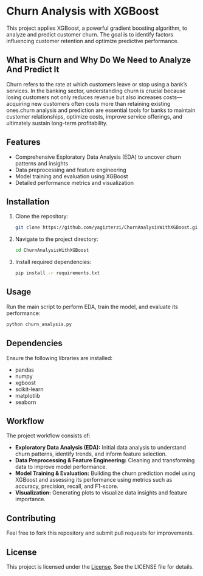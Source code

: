 # Churn Analysis with XGBoost


This project applies XGBoost, a powerful gradient boosting algorithm, to analyze and predict customer churn. The goal is to identify factors influencing customer retention and optimize predictive performance.

## What is Churn and Why Do We Need to Analyze And Predict It

Churn refers to the rate at which customers leave or stop using a bank’s services. In the banking sector, understanding churn is crucial because losing customers not only reduces revenue but also increases costs—acquiring new customers often costs more than retaining existing ones.churn analysis and prediction are essential tools for banks to maintain customer relationships, optimize costs, improve service offerings, and ultimately sustain long-term profitability.




## Features
- Comprehensive Exploratory Data Analysis (EDA) to uncover churn patterns and insights
- Data preprocessing and feature engineering
- Model training and evaluation using XGBoost
- Detailed performance metrics and visualization

## Installation
1. Clone the repository:
   ```bash
   git clone https://github.com/yagizterzi/ChurnAnalysisWithXGBoost.git
   ```
2. Navigate to the project directory:
   ```bash
   cd ChurnAnalysisWithXGBoost
   ```
3. Install required dependencies:
   ```bash
   pip install -r requirements.txt
   ```

## Usage
Run the main script to perform EDA, train the model, and evaluate its performance:
```bash
python churn_analysis.py
```

## Dependencies
Ensure the following libraries are installed:
- pandas
- numpy
- xgboost
- scikit-learn
- matplotlib
- seaborn

## Workflow
The project workflow consists of:
- **Exploratory Data Analysis (EDA):** Initial data analysis to understand churn patterns, identify trends, and inform feature selection.
- **Data Preprocessing & Feature Engineering:** Cleaning and transforming data to improve model performance.
- **Model Training & Evaluation:** Building the churn prediction model using XGBoost and assessing its performance using metrics such as accuracy, precision, recall, and F1-score.
- **Visualization:** Generating plots to visualize data insights and feature importance.

## Contributing
Feel free to fork this repository and submit pull requests for improvements.


## License
This project is licensed under the [License](LICENSE). See the LICENSE file for details.



